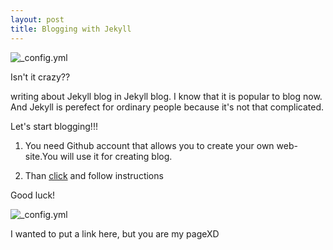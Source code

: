 ```yaml
---
layout: post
title: Blogging with Jekyll 
---
```

![_config.yml](http://dab1nmslvvntp.cloudfront.net/wp-content/uploads/2015/02/1424055625jekyll.png)



Isn't it crazy??



writing about Jekyll blog in Jekyll blog.
I know that it is popular to blog now. And Jekyll is perefect for ordinary people because it's not that complicated.



Let's start blogging!!!



1. You need Github account that allows you to create your own web-site.You will use it for creating blog.
 


2. Than [click](https://help.github.com/articles/using-jekyll-as-a-static-site-generator-with-github-pages/) and follow instructions


Good luck!


 ![_config.yml](http://blog.webjeda.com/thumbs/create-jekyll-blog.jpg)


I wanted to put a link here, but you are my pageXD




